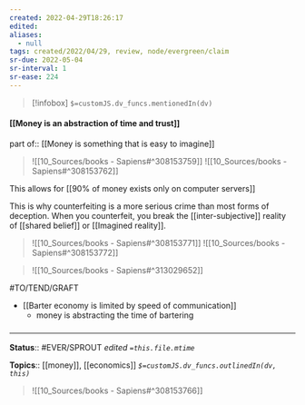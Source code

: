 ```yaml
---
created: 2022-04-29T18:26:17 
edited: 
aliases:
  - null
tags: created/2022/04/29, review, node/evergreen/claim
sr-due: 2022-05-04
sr-interval: 1
sr-ease: 224
---
```

> [!infobox]
`$=customJS.dv_funcs.mentionedIn(dv)`

#### [[Money is an abstraction of time and trust]]

part of:: [[Money is something that is easy to imagine]]

> ![[10_Sources/books - Sapiens#^308153759]]
> ![[10_Sources/books - Sapiens#^308153762]]

This allows for
[[90% of money exists only on computer servers]]

This is why counterfeiting is a more serious crime than most forms of deception. When you counterfeit, you break the [[inter-subjective]] reality of [[shared belief]] or [[Imagined reality]].


> ![[10_Sources/books - Sapiens#^308153771]]
> ![[10_Sources/books - Sapiens#^308153772]]


> ![[10_Sources/books - Sapiens#^313029652]]

#TO/TEND/GRAFT 
- [[Barter economy is limited by speed of communication]]
	- money is abstracting the time of bartering

### <hr class="footnote"/>

**Status**:: #EVER/SPROUT
*edited `=this.file.mtime`*

**Topics**:: [[money]], [[economics]]
*`$=customJS.dv_funcs.outlinedIn(dv, this)`*


> ![[10_Sources/books - Sapiens#^308153766]]
